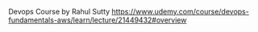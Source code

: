Devops Course by Rahul Sutty
https://www.udemy.com/course/devops-fundamentals-aws/learn/lecture/21449432#overview
